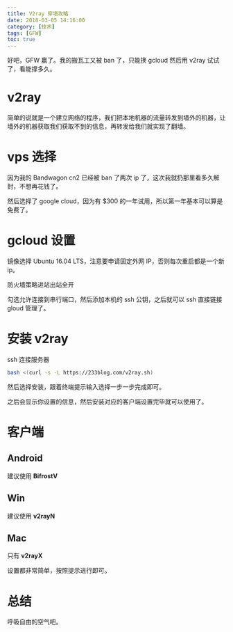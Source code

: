 ```yaml
---
title: V2ray 穿墙攻略
date: 2018-03-05 14:16:00
category: [技术]
tags: [GFW]
toc: true
---
```


好吧，GFW 赢了。我的搬瓦工又被 ban 了，只能换 gcloud 然后用 v2ray 试试了，看能撑多久。

<!-- more -->

# v2ray

简单的说就是一个建立网络的程序，我们把本地机器的流量转发到墙外的机器，让墙外的机器获取我们获取不到的信息，再转发给我们就实现了翻墙。

# vps 选择

因为我的 Bandwagon cn2 已经被 ban 了两次 ip 了，这次我就扔那里看多久解封，不想再花钱了。

然后选择了 google cloud，因为有 $300 的一年试用，所以第一年基本可以算是免费了。

# gcloud 设置

镜像选择 Ubuntu 16.04 LTS，注意要申请固定外网 IP，否则每次重启都是一个新 ip。

防火墙策略进站出站全开

勾选允许连接到串行端口，然后添加本机的 ssh 公钥，之后就可以 ssh 直接链接 gloud 管理了。

# 安装 v2ray

ssh 连接服务器

```bash
bash <(curl -s -L https://233blog.com/v2ray.sh)
```

然后选择安装，跟着终端提示输入选择一步一步完成即可。

之后会显示你设置的信息，然后安装对应的客户端设置完毕就可以使用了。

# 客户端

## Android

建议使用 **BifrostV**

## Win

建议使用 **v2rayN**

## Mac

只有 **v2rayX**

设置都非常简单，按照提示进行即可。

# 总结

呼吸自由的空气吧。
